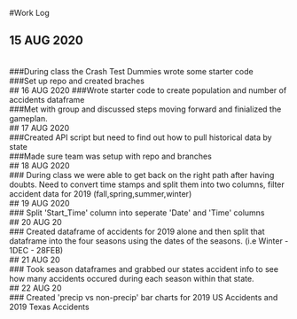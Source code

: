 #Work Log
<br />
## 15 AUG 2020
<br />
###During class the Crash Test Dummies wrote some starter code
<br />
###Set up repo and created braches
<br />
## 16 AUG 2020
###Wrote starter code to create population and number of accidents dataframe
<br />
###Met with group and discussed steps moving forward and finialized the gameplan.
<br />
## 17 AUG 2020
<br />
###Created API script but need to find out how to pull historical data by state
<br />
###Made sure team was setup with repo and branches
<br />
## 18 AUG 2020
<br />
### During class we were able to get back on the right path after having doubts. Need to convert time stamps and split them into two columns, filter accident data for 2019 (fall,spring,summer,winter)
<br />
## 19 AUG 2020
<br />
### Split 'Start_Time' column into seperate 'Date' and 'Time' columns
<br />
## 20 AUG 20
<br />
### Created dataframe of accidents for 2019 alone and then split that dataframe into the four seasons using the dates of the seasons. (i.e Winter - 1DEC - 28FEB)
<br />
## 21 AUG 20
<br />
### Took season dataframes and grabbed our states accident info to see how many accidents occured during each season within that state.
<br />
## 22 AUG 20
<br />
### Created 'precip vs non-precip' bar charts for 2019 US Accidents and 2019 Texas Accidents

